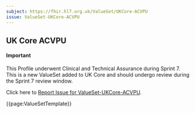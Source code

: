 ```yaml
---
subject: https://fhir.hl7.org.uk/ValueSet/UKCore-ACVPU
issue: ValueSet-UKCore-ACVPU
---
```

## UK Core ACVPU

<div id="newAsset" markdown="span" class="alert alert-success" role="alert"><h4><i class="fa fa-star"></i> Important</h4>

This Profile underwent Clinical and Technical Assurance during Sprint 7. This is a new ValueSet added to UK Core and should undergo review during the Sprint 7 review window.

Click here to <a href="https://simplifier.net/HL7FHIRUKCoreR4/ValueSet-UKCore-ACVPU/~issues?level=File">Report Issue for ValueSet-UKCore-ACVPU</a>.
</div>

{{page:ValueSetTemplate}}
